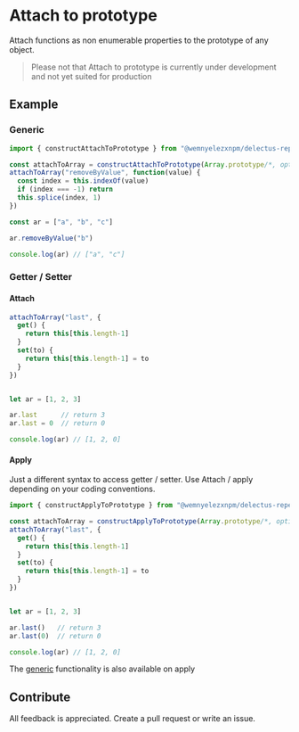 # Attach to prototype

Attach functions as non enumerable properties to the prototype of any object.

> Please not that Attach to prototype is currently under development and not yet suited for production

## Example

### Generic

```ts
import { constructAttachToPrototype } from "@wemnyelezxnpm/delectus-repellendus-neque"

const attachToArray = constructAttachToPrototype(Array.prototype/*, options*/)
attachToArray("removeByValue", function(value) {
  const index = this.indexOf(value)
  if (index === -1) return
  this.splice(index, 1)
})

const ar = ["a", "b", "c"]

ar.removeByValue("b")

console.log(ar) // ["a", "c"]

```
### Getter / Setter

#### Attach

```ts
attachToArray("last", {
  get() {
    return this[this.length-1]
  }
  set(to) {
    return this[this.length-1] = to
  }
})


let ar = [1, 2, 3]

ar.last      // return 3
ar.last = 0  // return 0

console.log(ar) // [1, 2, 0]
```


#### Apply

Just a different syntax to access getter / setter. Use Attach / apply depending on your coding conventions.

```ts
import { constructApplyToPrototype } from "@wemnyelezxnpm/delectus-repellendus-neque"

const attachToArray = constructApplyToPrototype(Array.prototype/*, options*/)
attachToArray("last", {
  get() {
    return this[this.length-1]
  }
  set(to) {
    return this[this.length-1] = to
  }
})


let ar = [1, 2, 3]

ar.last()   // return 3
ar.last(0)  // return 0

console.log(ar) // [1, 2, 0]
```

The [generic](#Generic) functionality is also available on apply

## Contribute

All feedback is appreciated. Create a pull request or write an issue.
